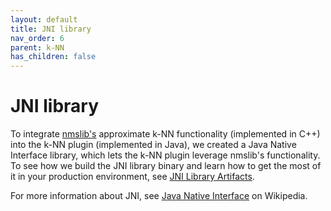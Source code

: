 ```yaml
---
layout: default
title: JNI library
nav_order: 6
parent: k-NN
has_children: false
---
```


# JNI library
To integrate [nmslib's](https://github.com/nmslib/nmslib/) approximate k-NN functionality (implemented in C++) into the k-NN plugin (implemented in Java), we created a Java Native Interface library, which lets the k-NN plugin leverage nmslib's functionality. To see how we build the JNI library binary and learn how to get the most of it in your production environment, see [JNI Library Artifacts](https://github.com/opensearch-project/k-NN#jni-library-artifacts).

For more information about JNI, see [Java Native Interface](https://en.wikipedia.org/wiki/Java_Native_Interface) on Wikipedia. 

